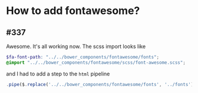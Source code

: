 # How to add fontawesome?

## #337
Awesome. It's all working now. The scss import looks like

```scss
$fa-font-path: "../../bower_components/fontawesome/fonts";
@import "../../bower_components/fontawesome/scss/font-awesome.scss";
```

and I had to add a step to the `html` pipeline

```js
.pipe($.replace('../../bower_components/fontawesome/fonts', '../fonts'))
```
